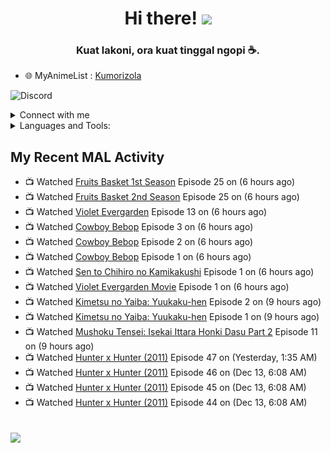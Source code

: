 <h1 align="center">Hi there! <img src="https://media.giphy.com/media/hvRJCLFzcasrR4ia7z/giphy.gif" width="25px"> </h1>
<h3 align="center">Kuat lakoni, ora kuat tinggal ngopi ☕.</h3>

- 🌐 MyAnimeList : [Kumorizola](https://myanimelist.net/animelist/Kumorizola)

![Discord](https://discord.c99.nl/widget/theme-3/761213268009943051.png)
<details>
      <summary>Connect with me</summary>
    <p align="left">
        <a href="https://www.facebook.com/kumori.hartley.1" target="blank"><img align="center"
                src="https://raw.githubusercontent.com/rahuldkjain/github-profile-readme-generator/master/src/images/icons/Social/facebook.svg"
                alt="kumori hartley" height="30" width="40" /></a>
        <a href="https://www.instagram.com/kumorizola/" target="blank"><img align="center"
                src="https://raw.githubusercontent.com/rahuldkjain/github-profile-readme-generator/master/src/images/icons/Social/instagram.svg"
                alt="kumorizola" height="30" width="40" /></a>
        <a href="https://discord.com" target="blank"><img align="center"
                src="https://raw.githubusercontent.com/rahuldkjain/github-profile-readme-generator/master/src/images/icons/Social/discord.svg"
                alt="Kumori#5882" height="30" width="40" /></a>
    </p>
</details>

<details>
    <summary align="left">Languages and Tools:</summary>
<p align="left">
      <a href="https://www.w3schools.com/css/" target="_blank">
        <img src="https://raw.githubusercontent.com/devicons/devicon/master/icons/css3/css3-original-wordmark.svg"
            alt="css3" width="40" height="40" /> </a> <a href="https://www.w3.org/html/" target="_blank"> <img
            src="https://raw.githubusercontent.com/devicons/devicon/master/icons/html5/html5-original-wordmark.svg"
            alt="html5" width="40" height="40" /> </a> <a href="https://www.java.com" target="_blank"> <img
            src="https://raw.githubusercontent.com/devicons/devicon/master/icons/java/java-original.svg" alt="java"
            width="40" height="40" /> </a> <a href="https://developer.mozilla.org/en-US/docs/Web/JavaScript"
            target="_blank"> <img
            src="https://raw.githubusercontent.com/devicons/devicon/master/icons/javascript/javascript-original.svg"
            alt="javascript" width="40" height="40" /> </a> <a href="https://nodejs.org" target="_blank"> <img
            src="https://raw.githubusercontent.com/devicons/devicon/master/icons/nodejs/nodejs-original-wordmark.svg"
            alt="nodejs" width="40" height="40" /> </a> <a href="https://www.python.org" target="_blank"> <img
            src="https://raw.githubusercontent.com/devicons/devicon/master/icons/python/python-original.svg"
            alt="python" width="40" height="40" /> </a> <a href="https://www.typescriptlang.org/" target="_blank"> <img
            src="https://raw.githubusercontent.com/devicons/devicon/master/icons/typescript/typescript-original.svg" 
            alt="typescript" width="40" height="40" /> </a> <a href="https://www.photoshop.com/en" target="_blank"> <img
            src="https://upload.wikimedia.org/wikipedia/commons/a/af/Adobe_Photoshop_CC_icon.svg" alt="photoshop" width="40" height="40"/> </a>
            <a href="https://www.adobe.com/products/premiere.html" target="_blank"> <img
            src="https://upload.wikimedia.org/wikipedia/commons/4/40/Adobe_Premiere_Pro_CC_icon.svg" alt="Premiere pro" width="40" height="40"/> </a>
            <a href="https://www.adobe.com/in/products/illustrator.html" target="_blank"> <img 
            src="https://upload.wikimedia.org/wikipedia/commons/f/fb/Adobe_Illustrator_CC_icon.svg" alt="illustrator" width="40" height="40"/> </a>
      
 </details>
 
 <h2> My Recent MAL Activity</h2>
<!-- MAL_ACTIVITY:start -->

- 📺 Watched [Fruits Basket 1st Season](https://MyAnimeList.net/anime.php?id=38680) Episode 25 on (6 hours ago)
- 📺 Watched [Fruits Basket 2nd Season](https://MyAnimeList.net/anime.php?id=40417) Episode 25 on (6 hours ago)
- 📺 Watched [Violet Evergarden](https://MyAnimeList.net/anime.php?id=33352) Episode 13 on (6 hours ago)
- 📺 Watched [Cowboy Bebop](https://MyAnimeList.net/anime.php?id=1) Episode 3 on (6 hours ago)
- 📺 Watched [Cowboy Bebop](https://MyAnimeList.net/anime.php?id=1) Episode 2 on (6 hours ago)
- 📺 Watched [Cowboy Bebop](https://MyAnimeList.net/anime.php?id=1) Episode 1 on (6 hours ago)
- 📺 Watched [Sen to Chihiro no Kamikakushi](https://MyAnimeList.net/anime.php?id=199) Episode 1 on (6 hours ago)
- 📺 Watched [Violet Evergarden Movie](https://MyAnimeList.net/anime.php?id=37987) Episode 1 on (6 hours ago)
- 📺 Watched [Kimetsu no Yaiba: Yuukaku-hen](https://MyAnimeList.net/anime.php?id=47778) Episode 2 on (9 hours ago)
- 📺 Watched [Kimetsu no Yaiba: Yuukaku-hen](https://MyAnimeList.net/anime.php?id=47778) Episode 1 on (9 hours ago)
- 📺 Watched [Mushoku Tensei: Isekai Ittara Honki Dasu Part 2](https://MyAnimeList.net/anime.php?id=45576) Episode 11 on (9 hours ago)
- 📺 Watched [Hunter x Hunter (2011)](https://MyAnimeList.net/anime.php?id=11061) Episode 47 on (Yesterday, 1:35 AM)
- 📺 Watched [Hunter x Hunter (2011)](https://MyAnimeList.net/anime.php?id=11061) Episode 46 on (Dec 13, 6:08 AM)
- 📺 Watched [Hunter x Hunter (2011)](https://MyAnimeList.net/anime.php?id=11061) Episode 45 on (Dec 13, 6:08 AM)
- 📺 Watched [Hunter x Hunter (2011)](https://MyAnimeList.net/anime.php?id=11061) Episode 44 on (Dec 13, 6:08 AM)

<!-- MAL_ACTIVITY:end -->

  
<h2 align="left"> <img src="https://media.discordapp.net/attachments/918405470073520168/919220018355523584/ezgif.com-gif-maker_1.gif">
